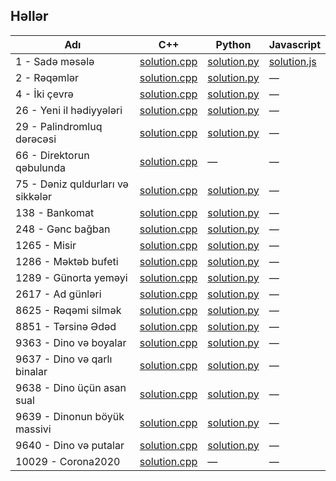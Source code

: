 ## Həllər
|Adı|C++|Python|Javascript|
|---|---|---|---|
|1 - Sadə məsələ  | [solution.cpp](https://github.com/YunisDEV/e-olymp/blob/master/0000-0999/1%20-%20Sad%C9%99%20m%C9%99s%C9%99l%C9%99/solution.cpp)  | [solution.py](https://github.com/YunisDEV/e-olymp/blob/master/0000-0999/1%20-%20Sad%C9%99%20m%C9%99s%C9%99l%C9%99/solution.py)   | [solution.js](https://github.com/YunisDEV/e-olymp/blob/master/0000-0999/1%20-%20Sad%C9%99%20m%C9%99s%C9%99l%C9%99/solution.js)   |
| 2 - Rəqəmlər  | [solution.cpp](https://github.com/YunisDEV/e-olymp/blob/master/0000-0999/2%20-%20R%C9%99q%C9%99ml%C9%99r/solution.cpp)  |  [solution.py](https://github.com/YunisDEV/e-olymp/blob/master/0000-0999/2%20-%20R%C9%99q%C9%99ml%C9%99r/solution.py)  | &mdash; |
|  4 - İki çevrə | [solution.cpp](https://github.com/YunisDEV/e-olymp/blob/master/0000-0999/4%20-%20%C4%B0ki%20%C3%A7evr%C9%99/solution.cpp)   | [solution.py](https://github.com/YunisDEV/e-olymp/blob/master/0000-0999/4%20-%20%C4%B0ki%20%C3%A7evr%C9%99/solution.py)   |&mdash; |
|26 - Yeni il hədiyyələri|[solution.cpp](https://github.com/YunisDEV/e-olymp/blob/master/0000-0999/26%20-%20Yeni%20il%20h%C9%99diyy%C9%99l%C9%99ri/solution.cpp) | [solution.py](https://github.com/YunisDEV/e-olymp/blob/master/0000-0999/26%20-%20Yeni%20il%20h%C9%99diyy%C9%99l%C9%99ri/solution.py) |&mdash;|
|29 - Palindromluq dərəcəsi| [solution.cpp](https://github.com/YunisDEV/e-olymp/blob/master/0000-0999/29%20-%20Palindromluq%20d%C9%99r%C9%99c%C9%99si/solution.cpp) |[solution.py](https://github.com/YunisDEV/e-olymp/blob/master/0000-0999/29%20-%20Palindromluq%20d%C9%99r%C9%99c%C9%99si/solution.py)|&mdash;|
|66 - Direktorun qəbulunda|[solution.cpp](https://github.com/YunisDEV/e-olymp/blob/master/0000-0999/66%20-%20Direktorun%20q%C9%99bulunda/solution.cpp)|&mdash;|&mdash;|
|75 - Dəniz quldurları və sikkələr|[solution.cpp](https://github.com/YunisDEV/e-olymp/blob/master/0000-0999/75%20-%20D%C9%99niz%20quldurlar%C4%B1%20v%C9%99%20sikk%C9%99l%C9%99r/solution.cpp)|[solution.py](https://github.com/YunisDEV/e-olymp/blob/master/0000-0999/75%20-%20D%C9%99niz%20quldurlar%C4%B1%20v%C9%99%20sikk%C9%99l%C9%99r/solution.py)|&mdash;|
|138 - Bankomat|[solution.cpp](https://github.com/YunisDEV/e-olymp/blob/master/0000-0999/138%20-%20Bankomat/solution.cpp)|[solution.py](https://github.com/YunisDEV/e-olymp/blob/master/0000-0999/138%20-%20Bankomat/solution.py)|&mdash;|
|248 - Gənc bağban|[solution.cpp](https://github.com/YunisDEV/e-olymp/blob/master/0000-0999/248%20-%20G%C9%99nc%20ba%C4%9Fban/solution.cpp)|[solution.py](https://github.com/YunisDEV/e-olymp/blob/master/0000-0999/248%20-%20G%C9%99nc%20ba%C4%9Fban/solution.py)|&mdash;|
|1265 - Misir|[solution.cpp](https://github.com/YunisDEV/e-olymp/blob/master/1000-1999/1265%20-%20Misir/solution.cpp)|[solution.py](https://github.com/YunisDEV/e-olymp/blob/master/1000-1999/1265%20-%20Misir/solution.py)|&mdash;|
|1286 - Məktəb bufeti|[solution.cpp](https://github.com/YunisDEV/e-olymp/blob/master/1000-1999/1286%20-%20M%C9%99kt%C9%99b%20bufeti/solution.cpp)|[solution.py](https://github.com/YunisDEV/e-olymp/blob/master/1000-1999/1286%20-%20M%C9%99kt%C9%99b%20bufeti/solution.py)|&mdash;|
|1289 - Günorta yeməyi|[solution.cpp](https://github.com/YunisDEV/e-olymp/blob/master/1000-1999/1289%20-%20G%C3%BCnorta%20yem%C9%99yi/solution.cpp)|[solution.py](https://github.com/YunisDEV/e-olymp/blob/master/1000-1999/1289%20-%20G%C3%BCnorta%20yem%C9%99yi/solution.py)|&mdash;|
|2617 - Ad günləri|[solution.cpp](https://github.com/YunisDEV/e-olymp/blob/master/2000-2999/2617%20-%20Ad%20g%C3%BCnl%C9%99ri/solution.cpp)|[solution.py](https://github.com/YunisDEV/e-olymp/blob/master/2000-2999/2617%20-%20Ad%20g%C3%BCnl%C9%99ri/solution.py)|&mdash;|
|8625 - Rəqəmi silmək|[solution.cpp](https://github.com/YunisDEV/e-olymp/blob/master/8000-8999/8625%20-%20R%C9%99q%C9%99mi%20silm%C9%99k/solution.cpp)|[solution.py](https://github.com/YunisDEV/e-olymp/blob/master/8000-8999/8625%20-%20R%C9%99q%C9%99mi%20silm%C9%99k/solution.py)|&mdash;|
|8851 - Tərsinə Ədəd|[solution.cpp](https://github.com/YunisDEV/e-olymp/blob/master/8000-8999/8851%20-%20T%C9%99rsin%C9%99%20%C6%8Fd%C9%99d/solution.cpp)|[solution.py](https://github.com/YunisDEV/e-olymp/blob/master/8000-8999/8851%20-%20T%C9%99rsin%C9%99%20%C6%8Fd%C9%99d/solution.py)|&mdash;|
|9363 - Dino və boyalar|[solution.cpp](https://github.com/YunisDEV/e-olymp/blob/master/9000-9999/9363%20-%20Dino%20v%C9%99%20boyalar/solution.cpp)|[solution.py](https://github.com/YunisDEV/e-olymp/blob/master/9000-9999/9363%20-%20Dino%20v%C9%99%20boyalar/solution.py)|&mdash;|
|9637 - Dino və qarlı binalar|[solution.cpp](https://github.com/YunisDEV/e-olymp/blob/master/9000-9999/9637%20-%20Dino%20v%C9%99%20qarl%C4%B1%20binalar/solution.cpp)|[solution.py](https://github.com/YunisDEV/e-olymp/blob/master/9000-9999/9637%20-%20Dino%20v%C9%99%20qarl%C4%B1%20binalar/solution.py)|&mdash;|
|9638 - Dino üçün asan sual|[solution.cpp](https://github.com/YunisDEV/e-olymp/blob/master/9000-9999/9638%20-%20Dino%20%C3%BC%C3%A7%C3%BCn%20asan%20sual/solution.cpp)|[solution.py](https://github.com/YunisDEV/e-olymp/blob/master/9000-9999/9638%20-%20Dino%20%C3%BC%C3%A7%C3%BCn%20asan%20sual/solution.py)|&mdash;|
|9639 - Dinonun böyük massivi|[solution.cpp](https://github.com/YunisDEV/e-olymp/blob/master/9000-9999/9639%20-%20Dinonun%20b%C3%B6y%C3%BCk%20massivi/solution.cpp)|[solution.py](https://github.com/YunisDEV/e-olymp/blob/master/9000-9999/9639%20-%20Dinonun%20b%C3%B6y%C3%BCk%20massivi/solution.py)|&mdash;|
|9640 - Dino və putalar|[solution.cpp](https://github.com/YunisDEV/e-olymp/blob/master/9000-9999/9640%20-%20Dino%20v%C9%99%20putalar/solution.cpp)|[solution.py](https://github.com/YunisDEV/e-olymp/blob/master/9000-9999/9640%20-%20Dino%20v%C9%99%20putalar/solution.py)|&mdash;|
|10029 - Corona2020|[solution.cpp](https://github.com/YunisDEV/e-olymp/blob/master/10000%2B/10029%20-%20Corona2020/solution.cpp)|&mdash;|&mdash;|